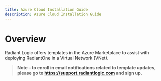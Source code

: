 ```yaml
---
title: Azure Cloud Installation Guide
description: Azure Cloud Installation Guide
---
```


# Overview

Radiant Logic offers templates in the Azure Marketplace to assist with deploying RadiantOne in a Virtual Network (VNet).

>**Note – to enroll in email notifications related to template updates, please go to https://support.radiantlogic.com and sign up.**
